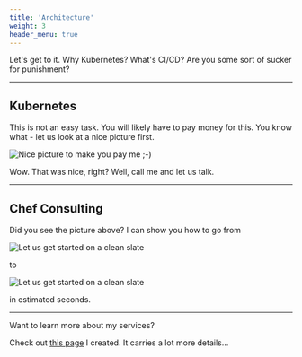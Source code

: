 ```yaml
---
title: 'Architecture'
weight: 3
header_menu: true
---
```

Let's get to it. Why Kubernetes? What's CI/CD? Are you some sort of sucker for punishment?

---

## Kubernetes

This is not an easy task. You will likely have to pay money for this. You know what - let us look at a nice picture first.

![Nice picture to make you pay me ;-)](images/selective-focus-photography-of-pasta-with-tomato-and-basil-1279330.jpg)

Wow. That was nice, right? Well, call me and let us talk.

---

## Chef Consulting

Did you see the picture above? I can show you how to go from

![Let us get started on a clean slate](images/board-bunch-cooking-food-349609.jpg)

to

![Let us get started on a clean slate](images/woman-pouring-juice-on-glass-3184192.jpg)

in estimated seconds.

---

Want to learn more about my services?

Check out [this page](services) I created. It carries a lot more details...
